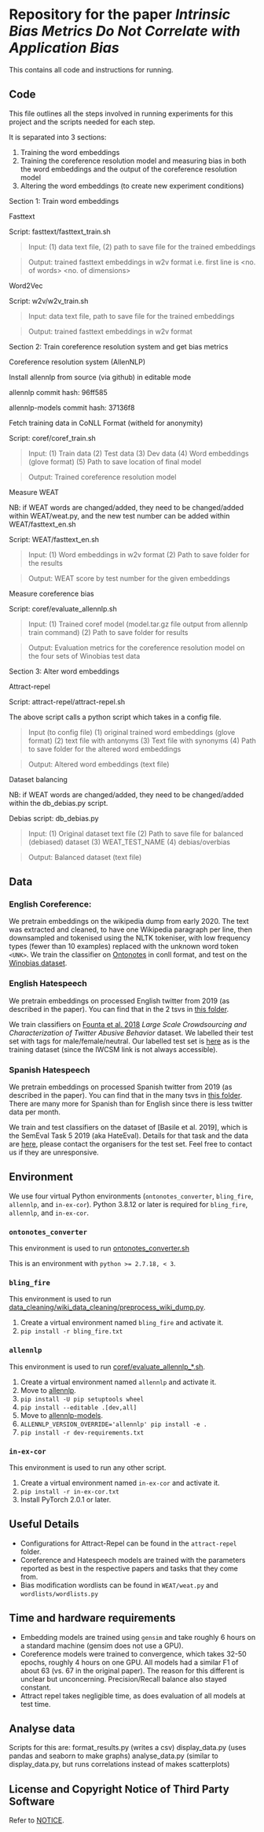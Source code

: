 # Repository for the paper _Intrinsic Bias Metrics Do Not Correlate with Application Bias_

This contains all code and instructions for running.


## Code

This file outlines all the steps involved in running experiments for this project and the scripts needed for each step.

It is separated into 3 sections:
  1) Training the word embeddings
  2) Training the coreference resolution model and measuring bias in both the word embeddings and the output of the coreference resolution model
  3) Altering the word embeddings (to create new experiment conditions)

Section 1: Train word embeddings

Fasttext

Script: fasttext/fasttext_train.sh
> Input: (1) data text file, (2) path to save file for the trained embeddings

> Output: trained fasttext embeddings in w2v format i.e. first line is <no. of words> <no. of dimensions>

Word2Vec

Script: w2v/w2v_train.sh
> Input: data text file, path to save file for the trained embeddings

> Output: trained fasttext embeddings in w2v format


Section 2: Train coreference resolution system and get bias metrics

Coreference resolution system (AllenNLP)

Install allennlp from source (via github) in editable mode

allennlp commit hash: 96ff585

allennlp-models commit hash: 37136f8

Fetch training data in CoNLL Format (witheld for anonymity)

Script: coref/coref_train.sh
> Input: (1) Train data (2) Test data (3) Dev data (4) Word embeddings (glove format) (5) Path to save location of final model

> Output: Trained coreference resolution model


Measure WEAT

NB: if WEAT words are changed/added, they need to be changed/added within WEAT/weat.py, and the new test number can be added within WEAT/fasttext_en.sh

Script: WEAT/fasttext_en.sh
> Input: (1) Word embeddings in w2v format (2) Path to save folder for the results

> Output: WEAT score by test number for the given embeddings


Measure coreference bias

Script: coref/evaluate_allennlp.sh
> Input: (1) Trained coref model (model.tar.gz file output from allennlp train command) (2) Path to save folder for results

> Output: Evaluation metrics for the coreference resolution model on the four sets of Winobias test data


Section 3: Alter word embeddings

Attract-repel

Script: attract-repel/attract-repel.sh

The above script calls a python script which takes in a config file.
> Input (to config file) (1) original trained word embeddings (glove format) (2) text file with antonyms (3) Text file with synonyms (4) Path to save folder for the altered word embeddings

> Output: Altered word embeddings (text file)


Dataset balancing

NB: if WEAT words are changed/added, they need to be changed/added within the db_debias.py script.

Debias script: db_debias.py
> Input: (1) Original dataset text file (2) Path to save file for balanced (debiased) dataset (3) WEAT_TEST_NAME (4) debias/overbias

> Output: Balanced dataset (text file)

## Data
### English Coreference:
We pretrain embeddings on the wikipedia dump from early 2020. The text was
extracted and cleaned, to have one Wikipedia paragraph per line, then downsampled and tokenised using the NLTK tokeniser, with low frequency types
(fewer than 10 examples) replaced with the unknown word token `<UNK>`. 
We train the classifier on [Ontonotes](https://catalog.ldc.upenn.edu/LDC2013T19) in conll format, and test on the [Winobias dataset](https://github.com/uclanlp/corefBias).  

### English Hatespeech
We pretrain embeddings on processed English twitter from 2019 (as described in the paper). You can find that in the 2 tsvs in [this folder](https://drive.google.com/drive/folders/1zr87a_lY9fZPgwFm0FKmoXCuWlwSprWT?usp=sharing).

We train classifiers on [Founta et al. 2018](https://arxiv.org/pdf/1802.00393.pdf) _Large Scale Crowdsourcing and Characterization of Twitter Abusive Behavior_ dataset. We labelled their test set with tags for male/female/neutral.
Our labelled test set is [here](https://drive.google.com/drive/folders/1h46FH-D1y4g_WvE7Ikq8y5Zg6mXadjmO?usp=sharing) as is the training dataset (since the IWCSM link is not always accessible). 

### Spanish Hatespeech
We pretrain embeddings on processed Spanish twitter from 2019 (as described in the paper). You can find that in the many tsvs in [this folder](https://drive.google.com/drive/folders/13zvp1bZJuGX9CLkcjnVDlRbLfinK25t6?usp=sharing). There are many more for Spanish than for English since there is less twitter data per month.

We train and test classifiers on the dataset of [Basile et al. 2019], which is the SemEval Task 5 2019 (aka HateEval). Details for that task and the data are [here](https://github.com/cicl2018/HateEvalTeam), please contact the organisers for the test set. Feel free to contact us if they are unresponsive. 

## Environment

We use four virtual Python environments (`ontonotes_converter`, `bling_fire`, `allennlp`, and `in-ex-cor`). Python 3.8.12 or later is required for `bling_fire`, `allennlp`, and `in-ex-cor`.

### `ontonotes_converter`

This environment is used to run [ontonotes_converter.sh](ontonotes_converter.sh)

This is an environment with `python >= 2.7.18, < 3`.

### `bling_fire`

This environment is used to run [data_cleaning/wiki_data_cleaning/preprocess_wiki_dump.py](data_cleaning/wiki_data_cleaning/preprocess_wiki_dump.py).

1. Create a virtual environment named `bling_fire` and activate it.
2. `pip install -r bling_fire.txt`

### `allennlp`

This environment is used to run [coref/evaluate_allennlp_*.sh](coref).

1. Create a virtual environment named `allennlp` and activate it.
2. Move to [allennlp](allennlp).
3. `pip install -U pip setuptools wheel`
4. `pip install --editable .[dev,all]`
5. Move to [allennlp-models](allennlp-models).
6. `ALLENNLP_VERSION_OVERRIDE='allennlp' pip install -e .`
7. `pip install -r dev-requirements.txt`

### `in-ex-cor`

This environment is used to run any other script.

1. Create a virtual environment named `in-ex-cor` and activate it.
2. `pip install -r in-ex-cor.txt`
3. Install PyTorch 2.0.1 or later.

## Useful Details
* Configurations for Attract-Repel can be found in the `attract-repel` folder. 
* Coreference and Hatespeech models are trained with the parameters reported as best in the respective papers and tasks that they come from. 
* Bias modification wordlists can be found in `WEAT/weat.py` and `wordlists/wordlists.py`

## Time and hardware requirements
* Embedding models are trained using `gensim` and take roughly 6 hours on a standard machine (gensim does not use a GPU). 
* Coreference models were trained to convergence, which takes 32-50 epochs, roughly 4 hours on one GPU. All models had a similar F1 of about 63 (vs. 67 in the original paper). The reason for this different is unclear but unconcerning. Precision/Recall balance also stayed constant.
* Attract repel takes negligible time, as does evaluation of all models at test time. 


## Analyse data
Scripts for this are:
format_results.py (writes a csv)
display_data.py (uses pandas and seaborn to make graphs)
analyse_data.py (similar to display_data.py, but runs correlations instead of makes scatterplots)

## License and Copyright Notice of Third Party Software

Refer to [NOTICE](NOTICE).
